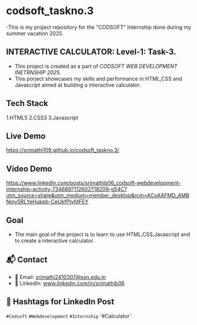 # codsoft_taskno.3
-This is my project repository for the "CODSOFT" Internship done during my summer vacation 2025.

## INTERACTIVE CALCULATOR: Level-1: Task-3.
- This project is created as a part of *CODSOFT WEB DEVELOPMENT INETRNSHIP 2025*.
- This porject showcases my skills and performance in HTML,CSS and Javascript aimed at building a interactive calculator.

## Tech Stack
1.HTML5
2.CSS3
3.Javascript

## Live Demo
https://srimathi109.github.io/codsoft_taskno.3/

## Video Demo
https://www.linkedin.com/posts/srimathib06_codsoft-webdevelopment-internship-activity-7346897112602718209-g54C?utm_source=share&utm_medium=member_desktop&rcm=ACoAAFMD_AMBNmy5RLYeHukpb-CeUkfPIvfdFEY

## Goal
- The main goal of the project is to learn to use HTML,CSS,Javascript and to create a interactive calculator.

## 📬 Contact
- 📧 Email: srimathi2410307@ssn.edu.in
- 🔗 LinkedIn: www.linkedin.com/in/srimathib06

## 📢 Hashtags for LinkedIn Post
`#Codsoft` `#Webdevelopment`  `#Internship` '#Calculator'
